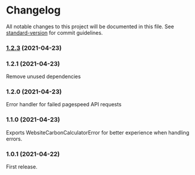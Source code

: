 # Changelog

All notable changes to this project will be documented in this file. See [standard-version](https://github.com/conventional-changelog/standard-version) for commit guidelines.

### [1.2.3](https://github.com/ricardodantas/website-carbon-calculator/compare/v1.2.2...v1.2.3) (2021-04-23)

### 1.2.1 (2021-04-23)

Remove unused dependencies

### 1.2.0 (2021-04-23)

Error handler for failed pagespeed API requests

### 1.1.0 (2021-04-23)

Exports WebsiteCarbonCalculatorError for better experience when handling errors.

### 1.0.1 (2021-04-22)

First release.
